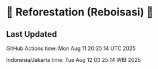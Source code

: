 
# 🌳 Reforestation (Reboisasi) 🌲

## Last Updated

GitHub Actions time: Mon Aug 11 20:25:14 UTC 2025

Indonesia/Jakarta time: Tue Aug 12 03:25:14 WIB 2025
